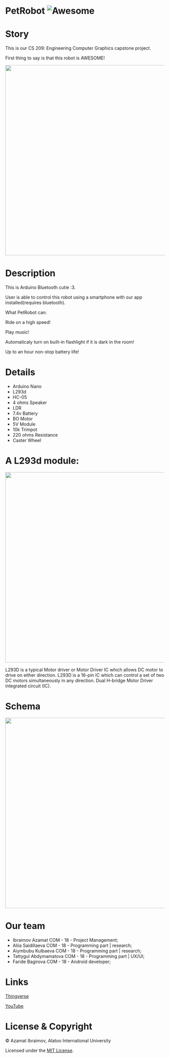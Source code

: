 # PetRobot ![Awesome](https://cdn.rawgit.com/sindresorhus/awesome/d7305f38d29fed78fa85652e3a63e154dd8e8829/media/badge.svg)


# Story

This is our CS 209: Engineering Computer Graphics capstone project.

First thing to say is that this robot is AWESOME!

<img src="https://hackster.imgix.net/uploads/attachments/626789/b1d022eca26940e0aba975975472ac3b_ROBC6Eisai.jpg?auto=compress%2Cformat&w=900&h=675&fit=min" width="600">

# Description

This is Arduino Bluetooth cutie :3. 

User is able to control this robot using a smartphone with our app installed(requires bluetooth).

What PetRobot can:

Ride on a high speed!

Play music!

Automaticaly turn on built-in flashlight if it is dark in the room!

Up to an hour non-stop battery life! 

# Details

* Arduino Nano
* L293d
* HC-05
* 4 ohms Speaker
* LDR
* 7.4v Battery
* BO Motor
* 5V Module
* 10k Trimpot
* 220 ohms Resistance
* Caster Wheel

# A L293d module:

<img src="https://1.bp.blogspot.com/-WyXeSIlI_Sk/W829-JNgZ-I/AAAAAAAAAO4/5MrP_5sduTAplrQQbTgbfh8TBHx_H2fAgCLcBGAs/s640/01.jpg" width="600">

L293D is a typical Motor driver or Motor Driver IC which allows DC motor to drive on either direction. L293D is a 16-pin IC which can control a set of two DC motors simultaneously in any direction. Dual H-bridge Motor Driver integrated circuit (IC).

# Schema

<img src="https://2.bp.blogspot.com/-euleii_UWpM/W83ALJ2qEEI/AAAAAAAAAPE/fomcC-fa5CwVk_rHmIKmeGoK54Cd8RKVACLcBGAs/s640/Arduino%2BPet%2BRobot.png" width="600">

# Our team

* Ibraimov Azamat COM - 18 - Project Management;
* Aliia Saidillaeva COM - 18 - Programming part | research;
* Aiymbubu Kulbaeva COM - 18 - Programming part | research;
* Tattygul Abdymamatova COM - 18 - Programming part | UX/UI;
* Faride Bagirova COM - 18 - Android developer;

# Links

[Thingverse](https://www.thingiverse.com) 

[YouTube](https://www.youtube.com) 

# License & Copyright

© Azamat Ibraimov, Alatoo International University

Licensed under the [MIT License](LICENSE).
 

